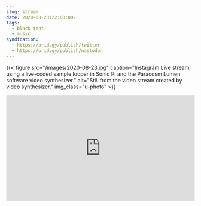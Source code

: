 ```yaml
---
slug: stream
date: 2020-08-23T22:00:00Z
tags:
  - black tent
  - music
syndication:
  - https://brid.gy/publish/twitter
  - https://brid.gy/publish/mastodon
---
```


{{< figure src="/images/2020-08-23.jpg" caption="Instagram Live stream using a live-coded sample looper in Sonic Pi and the Paracosm Lumen software video synthesizer." alt="Still from the video stream created by video synthesizer." img_class="u-photo" >}}
<!--more-->

<div style="position: relative; padding-bottom: 56.25%; height: 0; overflow: hidden;">
<iframe src="https://www.facebook.com/plugins/video.php?href=https%3A%2F%2Fwww.facebook.com%2Fblacktentsound%2Fvideos%2F2593600987408971%2F" style="position: absolute; top: 0; left: 0; width: 100%; height: 100%; border:0;" scrolling="no" frameborder="0" allowTransparency="true" allowFullScreen="true"></iframe>
</div>
